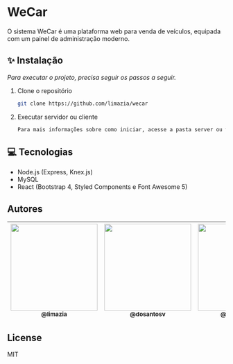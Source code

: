 # WeCar
O sistema WeCar é uma plataforma web para venda de veículos, equipada com um painel de administração moderno.
 
## ✨ Instalação
_Para executar o projeto, precisa seguir os passos a seguir._

1. Clone o repositório
   ```sh
   git clone https://github.com/limazia/wecar
   ```
2. Executar servidor ou cliente
   ```sh
   Para mais informações sobre como iniciar, acesse a pasta server ou web
   ```

## 💻 Tecnologias 

- Node.js (Express, Knex.js)
- MySQL
- React (Bootstrap 4, Styled Components e Font Awesome 5)

## Autores

| [<img src="https://avatars.githubusercontent.com/u/32038004?v=2" width="200px" height="auto"><br><sub>@limazia</sub>](https://github.com/limazia) | [<img src="https://avatars.githubusercontent.com/u/102265413?v=4" width="200px" height="auto"><br><sub>@dosantosv</sub>](https://github.com/dosantosv) | [<img src="https://avatars.githubusercontent.com/u/89888509?v=2" width="200px" height="auto"><br><sub>@luisrenato02</sub>](https://github.com/luisrenato02) | [<img src="https://avatars.githubusercontent.com/u/83615741?v=4" width="200px" height="auto"><br><sub>@gabrieloliveira2111</sub>](https://github.com/gabrieloliveira2111) | [<img src="https://avatars.githubusercontent.com/u/102265662?v=4" width="200px" height="auto"><br><sub>@Viniciusferreiraw</sub>](https://github.com/Viniciusferreiraw) | [<img src="https://i.imgur.com/S6ghpTQ.jpg" width="200px" height="auto"><br><sub>Leandro Felipe Carvalho</sub>](https://github.com/) | 
|---|---|---|---|---|---|

## License

MIT